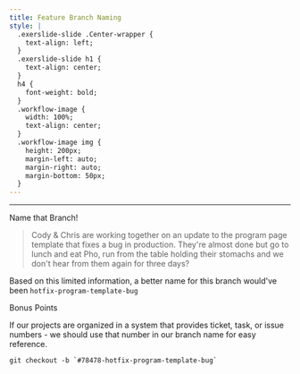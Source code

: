 ```yaml
---
title: Feature Branch Naming
style: |
  .exerslide-slide .Center-wrapper {
    text-align: left;
  }
  .exerslide-slide h1 {
    text-align: center;
  }
  h4 {
    font-weight: bold;
  }
  .workflow-image {
    width: 100%;
    text-align: center;
  }
  .workflow-image img {
    height: 200px;
    margin-left: auto;
    margin-right: auto;
    margin-bottom: 50px;
  }
---
```

---
Name that Branch!

> Cody & Chris are working together on an update to the program page template that fixes a bug in production.  They're almost done but go to lunch and eat Pho, run from the table holding their stomachs and we don't hear from them again for three days?

Based on this limited information, a better name for this branch would've been `hotfix-program-template-bug`
  
<div class="callout primary">

<i class="fa fa-info-circle" aria-hidden="true"></i> Bonus Points

If our projects are organized in a system that provides ticket, task, or issue numbers - we should use that number in our branch name for easy reference.

```
git checkout -b `#78478-hotfix-program-template-bug`
```

</div>